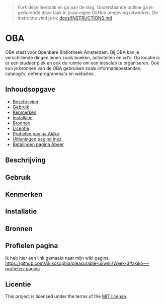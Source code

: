 > _Fork_ deze leertaak en ga aan de slag. Onderstaande outline ga je gedurende deze taak in jouw eigen GitHub omgeving uitwerken. De instructie vind je in: [docs/INSTRUCTIONS.md](docs/INSTRUCTIONS.md)

# OBA
OBA staat voor Openbare Bibliotheek Amsterdam. Bij OBA kan je verschillende dingen lenen zoals boeken, activiteiten en cd's. Op locatie is er een studeer plek en ook de ruimte om een leesclub te organiseren. Ook kun je bronnen van de OBA gebruiken zoals informatiebestanden, catalogi's, oefenprogramma's en websites. 


## Inhoudsopgave

  * [Beschrijving](#beschrijving)
  * [Gebruik](#gebruik)
  * [Kenmerken](#kenmerken)
  * [Installatie](#installatie)
  * [Bronnen](#bronnen)
  * [Licentie](#licentie)
  * [Profielen pagina Akiko](#Profielenpagina)
  * [Uitleningen pagina Inez](#Uitleningen)
  * [Betalingen pagina Abeer](#Betalingenpagina)

## Beschrijving
<!-- Bij Beschrijving staat kort beschreven wat voor project het is en wat je hebt gemaakt -->
<!-- Voeg een mooie poster visual toe 📸 -->
<!-- Voeg een link toe naar Github Pages 🌐-->

## Gebruik
<!-- Bij Gebruik staat de user story, hoe het werkt en wat je er mee kan. -->

## Kenmerken
<!-- Bij Kenmerken staat welke technieken zijn gebruikt en hoe. Wat is de HTML structuur? Wat zijn de belangrijkste dingen in CSS? Wat is er met JS gedaan en hoe? Misschien heb je iets met NodeJS gedaan, of heb je een framwork of library gebruikt? -->

## Installatie
<!-- Bij Instalatie staat hoe een andere developer aan jouw repo kan werken -->

## Bronnen

## Profielen pagina
Ik heb hier een link gemaakt naar mijn wiki pagina https://github.com/Akikosophia/pleasurable-ui/wiki/Week-3#akiko---profielen-pagina

## Licentie

This project is licensed under the terms of the [MIT license](./LICENSE).
